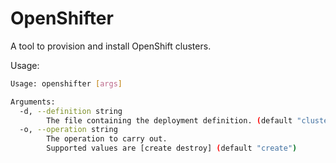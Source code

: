 # OpenShifter

A tool to provision and install OpenShift clusters.

Usage:

```bash
Usage: openshifter [args]

Arguments:
  -d, --definition string
        The file containing the deployment definition. (default "cluster.yml")
  -o, --operation string
        The operation to carry out.
        Supported values are [create destroy] (default "create")
```
